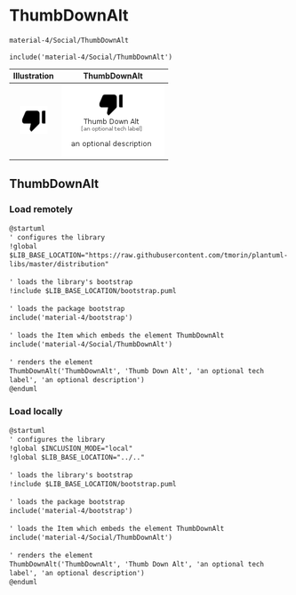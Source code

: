 # ThumbDownAlt


```text
material-4/Social/ThumbDownAlt
```

```text
include('material-4/Social/ThumbDownAlt')
```



| Illustration | ThumbDownAlt |
| :---: | :---: |
| ![illustration for Illustration](../../material-4/Social/ThumbDownAlt.png) | ![illustration for ThumbDownAlt](../../material-4/Social/ThumbDownAlt.Local.png) |




## ThumbDownAlt

### Load remotely
```plantuml
@startuml
' configures the library
!global $LIB_BASE_LOCATION="https://raw.githubusercontent.com/tmorin/plantuml-libs/master/distribution"

' loads the library's bootstrap
!include $LIB_BASE_LOCATION/bootstrap.puml

' loads the package bootstrap
include('material-4/bootstrap')

' loads the Item which embeds the element ThumbDownAlt
include('material-4/Social/ThumbDownAlt')

' renders the element
ThumbDownAlt('ThumbDownAlt', 'Thumb Down Alt', 'an optional tech label', 'an optional description')
@enduml
```

### Load locally
```plantuml
@startuml
' configures the library
!global $INCLUSION_MODE="local"
!global $LIB_BASE_LOCATION="../.."

' loads the library's bootstrap
!include $LIB_BASE_LOCATION/bootstrap.puml

' loads the package bootstrap
include('material-4/bootstrap')

' loads the Item which embeds the element ThumbDownAlt
include('material-4/Social/ThumbDownAlt')

' renders the element
ThumbDownAlt('ThumbDownAlt', 'Thumb Down Alt', 'an optional tech label', 'an optional description')
@enduml
```

